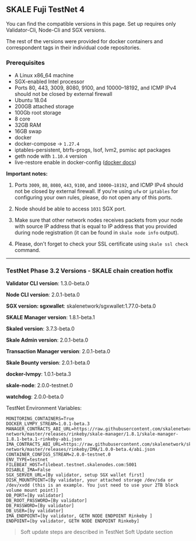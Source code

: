 ## SKALE Fuji TestNet 4

You can find the compatible versions in this page. Set up requires only Validator-Cli, Node-Cli and SGX versions.

The rest of the versions were provided for docker containers and correspondent tags in their individual code repositories.

### **Prerequisites**

-   A Linux x86_64 machine
-   SGX-enabled Intel processor
-   Ports 80, 443, 3009, 8080, 9100, and 10000–18192, and ICMP IPv4 should not be closed by external firewall
-   Ubuntu 18.04
-   200GB attached storage
-   100Gb root storage
-   8 core
-   32GB RAM
-   16GB swap
-   docker
-   docker-compose -> `1.27.4`
-   iptables-persistent, btrfs-progs, lsof, lvm2, psmisc apt packages 
-   geth node with `1.10.4` version
-   live-restore enable in docker-config ([docker docs](https://docs.docker.com/config/containers/live-restore/))

**Important notes:**  

1.  Ports `3009`, `80`, `8080`, `443`, `9100`, and `10000–18192`, and ICMP IPv4 should not be closed by external firewall.
If you're using `ufw` or `iptables` for configuring your own rules, please, do not open any of this ports.

2.  Node should be able to access `1031` SGX port.

3.  Make sure that other network nodes receives packets from your node with source IP address that is equal to IP address that you provided during node registration (it can be found in `skale node info` output).

4.  Please, don't forget to check your SSL certificate using `skale ssl check` command.


* * *

### TestNet Phase 3.2 Versions - SKALE chain creation hotfix

**Validator CLI version**: 1.3.0-beta.0

**Node CLI version**: 2.0.1-beta.0

**SGX version: sgxwallet**: skalenetwork/sgxwallet:1.77.0-beta.0

**SKALE Manager version**: 1.8.1-beta.1

**Skaled version**: 3.7.3-beta.0

**Skale Admin version**: 2.0.1-beta.0

**Transaction Manager version**: 2.0.1-beta.0

**Skale Bounty version**: 2.0.1-beta.0

**docker-lvmpy**: 1.0.1-beta.3

**skale-node**: 2.0.0-testnet.0

**watchdog**: 2.0.0-beta.0

TestNet Environment Variables: 

```shell
MONITORING_CONTAINERS=True
DOCKER_LVMPY_STREAM=1.0.1-beta.3
MANAGER_CONTRACTS_ABI_URL=https://raw.githubusercontent.com/skalenetwork/skale-network/master/releases/rinkeby/skale-manager/1.8.1/skale-manager-1.8.1-beta.1-rinkeby-abi.json
IMA_CONTRACTS_ABI_URL=https://raw.githubusercontent.com/skalenetwork/skale-network/master/releases/rinkeby/IMA/1.0.0-beta.4/abi.json
CONTAINER_CONFIGS_STREAM=2.0.0-testnet.0
ENV_TYPE=testnet
FILEBEAT_HOST=filebeat.testnet.skalenodes.com:5001
DISABLE_IMA=False
SGX_SERVER_URL=[By validator, setup SGX wallet first]
DISK_MOUNTPOINT=[By validator, your attached storage /dev/sda or /dev/xvdd (this is an example. You just need to use your 2TB block volume mount point)]
DB_PORT=[By validator]
DB_ROOT_PASSWORD=[By validator]
DB_PASSWORD=[By validator]
DB_USER=[by validator]
IMA_ENDPOINT=[by validator, GETH NODE ENDPOINT Rinkeby ]
ENDPOINT=[by validator, GETH NODE ENDPOINT Rinkeby]
```

> Soft update steps are described in TestNet Soft Update section
